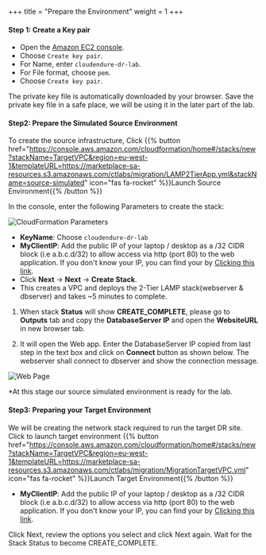 +++
title = "Prepare the Environment"
weight = 1
+++

#### Step 1: Create a Key pair

- Open the [Amazon EC2 console](https://console.aws.amazon.com/ec2/v2/home?region=us-east-1#KeyPairs:).
- Choose `Create key pair`.
- For Name, enter `cloudendure-dr-lab`.
- For File format, choose `pem`.
- Choose `Create key pair`.

The private key file is automatically downloaded by your browser. Save the private key file in a safe place, we will be using it in the later part of the lab.

#### Step2: Prepare the Simulated Source Environment

To create the source infrastructure, Click {{% button href="https://console.aws.amazon.com/cloudformation/home#/stacks/new?stackName=TargetVPC&region=eu-west-1&templateURL=https://marketplace-sa-resources.s3.amazonaws.com/ctlabs/migration/LAMP2TierApp.yml&stackName=source-simulated" icon="fas fa-rocket" %}}Launch Source Environment{{% /button %}}

In the console, enter the following Parameters to create the stack:

![CloudFormation Parameters](/lab1/source-simulated-app.png?classes=shadow,border)

- **KeyName**: Choose `cloudendure-dr-lab`
- **MyClientIP**: Add the public IP of your laptop / desktop as a /32 CIDR block (i.e a.b.c.d/32) to allow access via http (port 80) to the web application.  If you don't know your IP, you can find your by [Clicking this link](http://checkip.amazonaws.com/).
- Click **Next** → **Next** → **Create Stack**.
- This creates a VPC and deploys the 2-Tier LAMP stack(webserver & dbserver) and takes ~5 minutes to complete.

1. When stack **Status** will show **CREATE_COMPLETE**, please go to **Outputs** tab and copy the **DatabaseServer IP** and open the **WebsiteURL** in new browser tab.

2. It will open the Web app. Enter the DatabaseServer IP copied from last step in the text box and click on **Connect** button as shown below. The webserver shall connect to dbserver and show the connection message.

![Web Page](/lab1/DatabaseServerIP.png?classes=shadow,border)

*At this stage our source simulated environment is ready for the lab.

#### Step3: Preparing your Target Environment

We will be creating the network stack required to run the target DR site. Click to launch target environment {{% button  href="https://console.aws.amazon.com/cloudformation/home#/stacks/new?stackName=TargetVPC&region=eu-west-1&templateURL=https://marketplace-sa-resources.s3.amazonaws.com/ctlabs/migration/MigrationTargetVPC.yml" icon="fas fa-rocket" %}}Launch Target Environment{{% /button %}}

- **MyClientIP**: Add the public IP of your laptop / desktop as a /32 CIDR block (i.e a.b.c.d/32) to allow access via http (port 80) to the web application.  If you don't know your IP, you can find your by [Clicking this link](http://checkip.amazonaws.com/).

Click Next, review the options you select and click Next again. Wait for the Stack Status to become CREATE_COMPLETE.